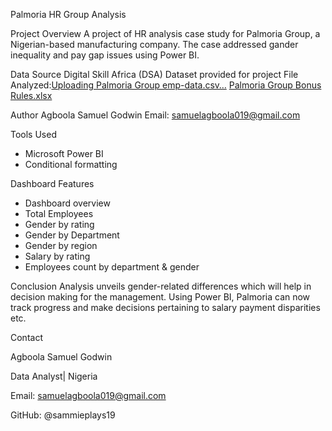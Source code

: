 Palmoria HR Group Analysis 

  Project Overview 
A project of HR analysis case study for Palmoria Group, a Nigerian-based manufacturing company. The case addressed gander inequality and pay gap issues using Power BI.


Data Source
Digital Skill Africa (DSA)
Dataset provided for project 
File Analyzed:[Uploading Palmoria Group emp-data.csv…]()
 [Palmoria Group Bonus Rules.xlsx](https://github.com/user-attachments/files/21092694/Palmoria.Group.Bonus.Rules.xlsx) 
 

Author
Agboola Samuel Godwin 
Email: samuelagboola019@gmail.com

Tools Used
- Microsoft Power BI
- Conditional formatting


Dashboard Features
- Dashboard overview
- Total Employees
- Gender by rating
- Gender by Department
- Gender by region
- Salary by rating
- Employees count by department & gender

Conclusion 
Analysis unveils gender-related differences which will help in decision making for the management. Using Power BI, Palmoria can now track progress and make decisions pertaining to salary payment disparities etc.

Contact

Agboola Samuel Godwin

Data Analyst| Nigeria 

Email: samuelagboola019@gmail.com

GitHub: @sammieplays19
